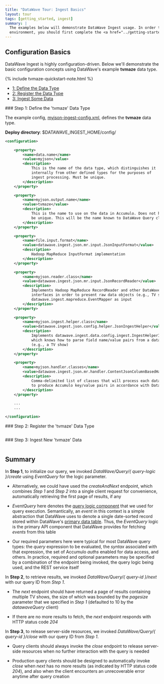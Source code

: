 ```yaml
---
title: "DataWave Tour: Ingest Basics"
layout: tour
tags: [getting_started, ingest]
summary: |
  The examples below will demonstrate DataWave Ingest usage. In order to follow along in your own DataWave
  environment, you should first complete the <a href="../getting-started/quickstart-install">Quickstart Installation</a>
---
```


## Configuration Basics

DataWave Ingest is highly configuration-driven. Below we'll demonstrate the basic configuration concepts using
DataWave's example **tvmaze** data type.

{% include tvmaze-quickstart-note.html %}

<ul id="profileTabs" class="nav nav-tabs">
    <li class="active"><a class="noCrossRef" href="#define-type" data-toggle="tab">1: Define the Data Type</a></li>
    <li><a class="noCrossRef" href="#register-type" data-toggle="tab">2: Register the Data Type</a></li>
    <li><a class="noCrossRef" href="#ingest-data" data-toggle="tab">3: Ingest Some Data</a></li>
</ul>
<div class="tab-content">
<div role="tabpanel" class="tab-pane active" id="define-type" markdown="1">
### Step 1: Define the 'tvmaze' Data Type

The example config, [myjson-ingest-config.xml][dw_blob_myjson_config], defines the **tvmaze** data type.

**Deploy directory**: $DATAWAVE_INGEST_HOME/config/

```xml
<configuration>

    <property>
        <name>data.name</name>
        <value>myjson</value>
        <description>
            This is the name of the data type, which distinguishes it
            internally from other defined types for the purposes of
            ingest processing. Must be unique.
        </description>
    </property>

    <property>
        <name>myjson.output.name</name>
        <value>tvmaze</value>
        <description>
            This is the name to use on the data in Accumulo. Does not have to
            be unique. This will be the name known to DataWave Query clients.
        </description>
    </property>

    <property>
        <name>file.input.format</name>
        <value>datawave.ingest.json.mr.input.JsonInputFormat</value>
        <description>
            Hadoop MapReduce InputFormat implementation
        </description>
    </property>

    <property>
        <name>myjson.reader.class</name>
        <value>datawave.ingest.json.mr.input.JsonRecordReader</value>
        <description>
            Implements Hadoop MapReduce RecordReader and other DataWave-specific
            interfaces in order to present raw data objects (e.g., TV shows) to
            datawave.ingest.mapreduce.EventMapper as input
        </description>
    </property>

    <property>
        <name>myjson.ingest.helper.class</name>
        <value>datawave.ingest.json.config.helper.JsonIngestHelper</value>
        <description>
            Implements datawave.ingest.data.config.ingest.IngestHelperInterface,
            which knows how to parse field name/value pairs from a data object
            (e.g., a TV show)
        </description>
    </property>

    <property>
        <name>myjson.handler.classes</name>
        <value>datawave.ingest.json.mr.handler.ContentJsonColumnBasedHandler</value>
        <description>
            Comma-delimited list of classes that will process each data object in order
            to produce Accumulo key/value pairs in accordance with DataWave's data model
        </description>
    </property>

    ...
    ...

</configuration>

```
</div>
<div role="tabpanel" class="tab-pane" id="register-type" markdown="1">
### Step 2: Register the 'tvmaze' Data Type

```xml

```
</div>
<div role="tabpanel" class="tab-pane" id="ingest-data" markdown="1">
### Step 3: Ingest New 'tvmaze' Data

```bash

```
</div>
</div>

## Summary

In **Step 1**, to initialize our query, we invoked *DataWave/Query/{ query-logic }/create* using *EventQuery* for the logic parameter.

* Alternatively, we could have used the *createAndNext* endpoint, which combines *Step 1* and *Step 2* into
  a single client request for convenience, automatically retrieving the first page of results, if any

* *EventQuery* here denotes the [query logic component](../query/development#query-logic-components) that we
  used for query execution. Semantically, an *event* in this context is a simple abstraction that DataWave uses to denote a
  single date-sorted record stored within DataWave's [primary data table](../getting-started/data-model#primary-data-table).
  Thus, the *EventQuery* logic is the primary API component that DataWave provides for fetching *events* from this table

* Our required parameters here were typical for most DataWave query types: the *query* expression to be evaluated, the *syntax*
  associated with that expression, the set of Accumulo *auths* enabled for data access, and others. In practice, required
  and optional parameters may be specified by a combination of the endpoint being invoked, the query logic being used,
  and the REST service itself

In **Step 2**, to retrieve results, we invoked *DataWave/Query/{ query-id }/next* with our query ID from *Step 1*.

* The *next* endpoint should have returned a page of results containing multiple TV shows, the size of which was bounded
  by the *pagesize* parameter that we specified in *Step 1* (defaulted to 10 by the *datawaveQuery* client)

* If there are no more results to fetch, the *next* endpoint responds with HTTP status code *204*

In **Step 3**, to release server-side resources, we invoked *DataWave/Query/{ query-id }/close* with our query ID from *Step 1*.

* Query clients should always invoke the *close* endpoint to release server-side resources when no further interaction
  with the query is needed

* Production query clients should be designed to automatically invoke *close* when *next* has no more results (as
  indicated by HTTP status code *204*), and also when the client encounters an unrecoverable error anytime after
  query creation

[dw_blob_myjson_config]: https://github.com/NationalSecurityAgency/datawave/blob/master/warehouse/ingest-configuration/src/main/resources/config/myjson-ingest-config.xml
